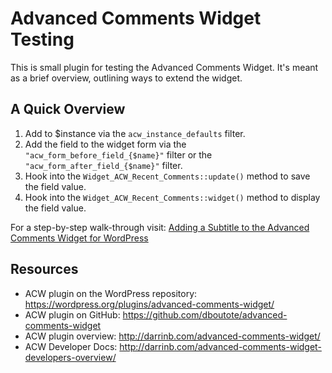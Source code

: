 # Advanced Comments Widget Testing

This is small plugin for testing the Advanced Comments Widget.  It's meant as a brief overview, outlining ways to extend the widget.


## A Quick Overview

1. Add to $instance via the `acw_instance_defaults` filter.
1. Add the field to the widget form via the `"acw_form_before_field_{$name}"` filter or the `"acw_form_after_field_{$name}"` filter.
1. Hook into the `Widget_ACW_Recent_Comments::update()` method to save the field value.
1. Hook into the `Widget_ACW_Recent_Comments::widget()` method to display the field value.

For a step-by-step walk-through visit: [Adding a Subtitle to the Advanced Comments Widget for WordPress ](http://darrinb.com/adding-subtitle-advanced-comments-widget/)

## Resources

* ACW plugin on the WordPress repository: https://wordpress.org/plugins/advanced-comments-widget/
* ACW plugin on GitHub: https://github.com/dboutote/advanced-comments-widget
* ACW plugin overview: http://darrinb.com/advanced-comments-widget/
* ACW Developer Docs: http://darrinb.com/advanced-comments-widget-developers-overview/
